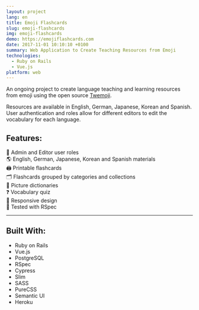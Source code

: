 ```yaml
---
layout: project
lang: en
title: Emoji Flashcards
slug: emoji-flashcards
img: emoji-flashcards
demo: https://emojiflashcards.com
date: 2017-11-01 10:10:10 +0100
summary: Web Application to Create Teaching Resources from Emoji
technologies:
  - Ruby on Rails
  - Vue.js
platform: web
---
```

An ongoing project to create language teaching and learning resources from emoji using the open source [Twemoji](https://github.com/twitter/twemoji). 

Resources are available in English, German, Japanese, Korean and Spanish. User authentication and roles allow for different editors to edit the vocabulary for each language.

## Features:

👤 Admin and Editor user roles  
🌎 English, German, Japanese, Korean and Spanish materials  
🖨 Printable flashcards  
🗂 Flashcards grouped by categories and collections  
📘 Picture dictionaries  
❓ Vocabulary quiz  
📱 Responsive design  
📝 Tested with RSpec  

---

## Built With:

- Ruby on Rails
- Vue.js
- PostgreSQL
- RSpec
- Cypress
- Slim
- SASS
- PureCSS
- Semantic UI
- Heroku